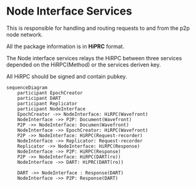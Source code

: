 # Node Interface Services

This is responsible for handling and routing requests to and from the p2p node network.

All the package information is in **HiPRC** format.

The Node interface services relays the HiRPC between three services depended on the HiRPC(Method) or the services deriven key.

All HiRPC should be signed and contain pubkey.



```mermaid
sequenceDiagram
    participant EpochCreator 
    participant DART
    participant Replicator 
    participant NodeInterface
	EpochCreator ->> NodeInterface: HiRPC(Wavefront)
	NodeInterface ->> P2P: Document(Wavefront)
	P2P ->> NodeInterface: Documen(Wavefront)
	NodeInterface ->> EpochCreator: HiRPC(Wavefront)
	P2P ->> NodeInterface: HiRPC(Request-recorder)
	NodeInterface ->> Replicator: Request-recorder
	Replicator ->> NodeInterface: HiRPC(Response)
	NodeInterface ->> P2P: HiRPC(Response)
	P2P ->> NodeInterface: HiRPC(DART(ro))
	NodeInterface ->> DART: HiPRC(DART(ro))

	DART ->> NodeInterface : Response(DART)
	NodeInterface ->> P2P: Response(DART) 

```


